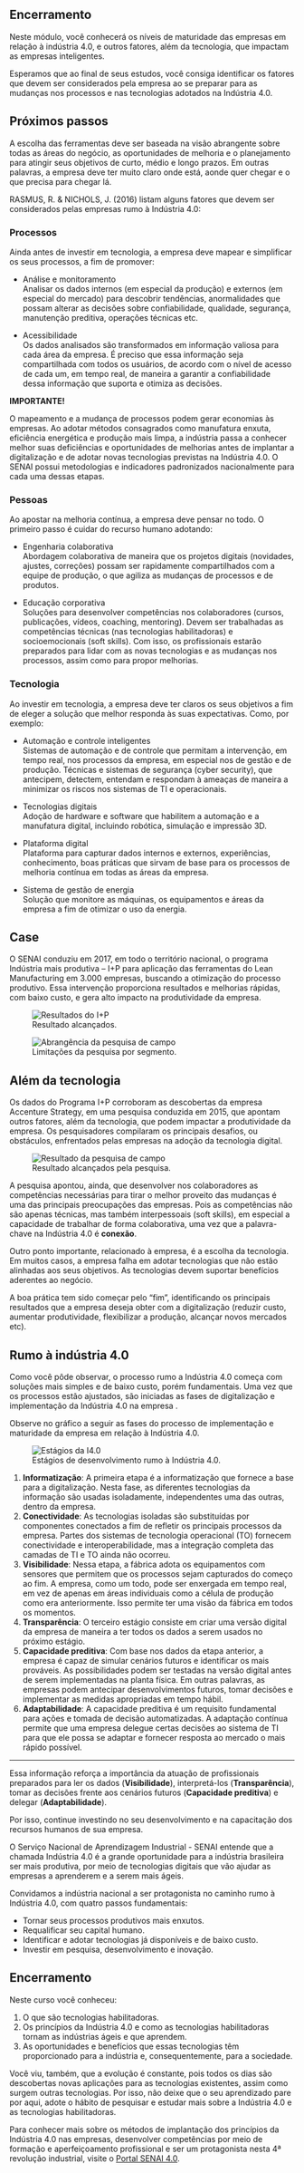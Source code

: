 ## Encerramento
Neste módulo, você conhecerá os níveis de maturidade das empresas em relação à indústria 4.0, e outros fatores, além da tecnologia, que impactam as empresas inteligentes.

Esperamos que ao final de seus estudos, você consiga identificar os fatores que devem ser considerados pela empresa ao se preparar para as mudanças nos processos e nas tecnologias adotados na Indústria 4.0.

## Próximos passos
A escolha das ferramentas deve ser baseada na visão abrangente sobre todas as áreas do negócio, as oportunidades de melhoria e o planejamento para atingir seus objetivos de curto, médio e longo prazos. Em outras palavras, a empresa deve ter muito claro onde está, aonde quer chegar e o que precisa para chegar lá.

RASMUS, R. & NICHOLS, J. (2016) listam alguns fatores que devem ser considerados pelas empresas rumo à Indústria 4.0:

### Processos
Ainda antes de investir em tecnologia, a empresa deve mapear e simplificar os seus processos, a fim de promover:

* Análise e monitoramento  
Analisar os dados internos (em especial da produção) e externos (em especial do mercado) para descobrir tendências, anormalidades que possam alterar as decisões sobre confiabilidade, qualidade, segurança, manutenção preditiva, operações técnicas etc.

* Acessibilidade  
Os dados analisados são transformados em informação valiosa para cada área da empresa. É preciso que essa informação seja compartilhada com todos os usuários, de acordo com o nível de acesso de cada um, em tempo real, de maneira a garantir a confiabilidade dessa informação que suporta e otimiza as decisões.

__IMPORTANTE!__

O mapeamento e a mudança de processos podem gerar economias às empresas. Ao adotar métodos consagrados como manufatura enxuta, eficiência energética e produção mais limpa, a indústria passa a conhecer melhor suas deficiências e oportunidades de melhorias antes de implantar a digitalização e de adotar novas tecnologias previstas na Indústria 4.0. O SENAI possui metodologias e indicadores padronizados nacionalmente para cada uma dessas etapas.

### Pessoas
Ao apostar na melhoria contínua, a empresa deve pensar no todo. O primeiro passo é cuidar do recurso humano adotando:

* Engenharia colaborativa  
Abordagem colaborativa de maneira que os projetos digitais (novidades, ajustes, correções) possam ser rapidamente compartilhados com a equipe de produção, o que agiliza as mudanças de processos e de produtos.

* Educação corporativa  
Soluções para desenvolver competências nos colaboradores (cursos, publicações, vídeos, coaching, mentoring). Devem ser trabalhadas as competências técnicas (nas tecnologias habilitadoras) e socioemocionais (soft skills). Com isso, os profissionais estarão preparados para lidar com as novas tecnologias e as mudanças nos processos, assim como para propor melhorias.

### Tecnologia
Ao investir em tecnologia, a empresa deve ter claros os seus objetivos a fim de eleger a solução que melhor responda às suas expectativas. Como, por exemplo:

* Automação e controle inteligentes  
Sistemas de automação e de controle que permitam a intervenção, em tempo real, nos processos da empresa, em especial nos de gestão e de produção. Técnicas e sistemas de segurança (cyber security), que antecipem, detectem, entendam e respondam à ameaças de maneira a minimizar os riscos nos sistemas de TI e operacionais.

* Tecnologias digitais  
Adoção de hardware e software que habilitem a automação e a manufatura digital, incluindo robótica, simulação e impressão 3D.

* Plataforma digital  
Plataforma para capturar dados internos e externos, experiências, conhecimento, boas práticas que sirvam de base para os processos de melhoria contínua em todas as áreas da empresa.

* Sistema de gestão de energia  
Solução que monitore as máquinas, os equipamentos e áreas da empresa a fim de otimizar o uso da energia.

## Case
O SENAI conduziu em 2017, em todo o território nacional, o programa Indústria mais produtiva – I+P para aplicação das ferramentas do Lean Manufacturing em 3.000 empresas, buscando a otimização do processo produtivo. Essa intervenção proporciona resultados e melhorias rápidas, com baixo custo, e gera alto impacto na produtividade da empresa.

<figure>
  <img src="/assets/sena-case-i+p.png" alt="Resultados do I+P">	
  <figcaption>Resultado alcançados.</figcaption>
</figure>

<figure>
  <img src="/assets/sena-case-i+p-segments.png" alt="Abrangência da pesquisa de campo">	
  <figcaption>Limitações da pesquisa por segmento.</figcaption>
</figure>

## Além da tecnologia
Os dados do Programa I+P corroboram as descobertas da empresa Accenture Strategy, em uma pesquisa conduzida em 2015, que apontam outros fatores, além da tecnologia, que podem impactar a produtividade da empresa. Os pesquisadores compilaram os principais desafios, ou obstáculos, enfrentados pelas empresas na adoção da tecnologia digital.

<figure>
  <img src="/assets/sena-case-i+p-results.png" alt="Resultado da pesquisa de campo">	
  <figcaption>Resultado alcançados pela pesquisa.</figcaption>
</figure>

A pesquisa apontou, ainda, que desenvolver nos colaboradores as competências necessárias para tirar o melhor proveito das mudanças é uma das principais preocupações das empresas. Pois as competências não são apenas técnicas, mas também interpessoais (soft skills), em especial a capacidade de trabalhar de forma colaborativa, uma vez que a palavra-chave na Indústria 4.0 é __conexão__.

Outro ponto importante, relacionado à empresa, é a escolha da tecnologia. Em muitos casos, a empresa falha em adotar tecnologias  que não estão alinhadas aos seus objetivos. As tecnologias  devem  suportar benefícios  aderentes ao negócio.

A boa prática tem sido começar pelo “fim”, identificando os principais resultados que a empresa deseja obter com a digitalização (reduzir custo, aumentar produtividade, flexibilizar a produção, alcançar novos mercados etc).

## Rumo à indústria 4.0
Como você pôde observar,  o processo rumo a Indústria 4.0 começa com soluções mais simples e de baixo custo, porém fundamentais.  Uma vez que os processos estão ajustados,  são iniciadas as fases de digitalização e implementação da Indústria 4.0 na empresa .

Observe no gráfico a seguir as fases do processo de implementação e maturidade da empresa em relação à Indústria 4.0.

<figure>
  <img src="/assets/sena-estagios-i4.0.png" alt="Estágios da I4.0">	
  <figcaption>Estágios de desenvolvimento rumo à Indústria 4.0.</figcaption>
</figure>

1. __Informatização__: A primeira etapa é a informatização que fornece a base para a digitalização. Nesta fase, as diferentes tecnologias da informação são usadas isoladamente, independentes uma das outras, dentro da empresa.
2. __Conectividade__: As tecnologias isoladas são substituídas por componentes conectados a fim de refletir os principais processos da empresa. Partes dos sistemas de tecnologia operacional (TO) fornecem conectividade e interoperabilidade, mas a integração completa das camadas de TI e TO ainda não ocorreu.
3. __Visibilidade__: Nessa etapa, a fábrica adota os equipamentos com sensores que permitem que os processos sejam capturados do começo ao fim. A empresa, como um todo, pode ser enxergada em tempo real, em vez de apenas em áreas individuais como a célula de produção como era anteriormente. Isso permite ter uma visão da fábrica em todos os momentos.
4. __Transparência__: O terceiro estágio consiste em criar uma versão digital da empresa de maneira a ter todos os dados a serem usados no próximo estágio. 
5. __Capacidade preditiva__: Com base nos dados da etapa anterior, a empresa é capaz de simular cenários futuros e identificar os mais prováveis. As possibilidades podem ser testadas na versão digital antes de serem implementadas na planta física. Em outras palavras, as empresas podem antecipar desenvolvimentos futuros, tomar decisões e implementar as medidas apropriadas em tempo hábil.
6. __Adaptabilidade__: A capacidade preditiva é um requisito fundamental para ações e tomada de decisão automatizadas. A adaptação contínua permite que uma empresa delegue certas decisões ao sistema de TI para que ele possa se adaptar e fornecer resposta ao mercado o mais rápido possível.

___
Essa informação reforça a importância da atuação de profissionais preparados para ler os dados (__Visibilidade__), interpretá-los (__Transparência__), tomar as decisões frente aos cenários futuros (__Capacidade preditiva__) e delegar (__Adaptabilidade__).

Por isso, continue investindo no seu desenvolvimento e na capacitação dos recursos humanos de sua empresa.

O Serviço Nacional de Aprendizagem Industrial - SENAI entende que a chamada Indústria 4.0 é a grande oportunidade para a indústria brasileira ser mais produtiva, por meio de tecnologias digitais que vão ajudar as empresas a aprenderem e a serem mais ágeis.

Convidamos a indústria nacional a ser protagonista no caminho rumo à Indústria 4.0, com quatro passos fundamentais:

* Tornar seus processos produtivos mais enxutos.
* Requalificar seu capital humano.
* Identificar e adotar tecnologias já disponíveis e de baixo custo.
* Investir em pesquisa, desenvolvimento e inovação.

## Encerramento
Neste curso você conheceu:
1. O que são tecnologias habilitadoras.
2. Os princípios da Indústria 4.0 e como as tecnologias habilitadoras tornam as indústrias ágeis e que aprendem.
3. As oportunidades e benefícios que essas tecnologias têm proporcionado para a indústria e, consequentemente, para a sociedade.  

Você viu, também, que a evolução é constante, pois todos os dias são descobertas novas aplicações para as tecnologias existentes, assim como  surgem outras tecnologias. Por isso, não deixe que o seu aprendizado pare por aqui, adote o hábito de pesquisar e estudar mais sobre a Indústria 4.0 e as tecnologias habilitadoras.

 Para conhecer mais sobre os métodos de implantação dos princípios da Indústria 4.0 nas empresas, desenvolver competências por meio de formação e aperfeiçoamento profissional e ser um protagonista nesta 4ª revolução industrial, visite o [Portal SENAI 4.0](www.senai40.com.br).